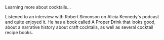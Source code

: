 Learning more about cocktails...

Listened to an interview with Robert Simonson on Alicia Kennedy's podcast and quite enjoyed it. He has a book 
called A Proper Drink that looks good, about a narrative history about craft cocktails, as well as several cocktail recipe books.

